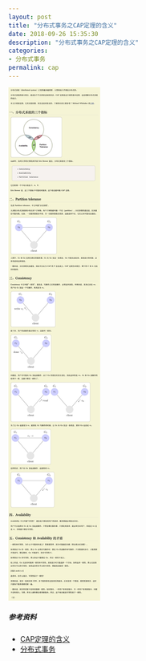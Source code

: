 ```yaml
---
layout: post
title: "分布式事务之CAP定理的含义"
date: 2018-09-26 15:35:30
description: "分布式事务之CAP定理的含义"
categories:
- 分布式事务
permalink: cap
---
```


![](/assets/img/CAP定理的含义.jpg)

##### 参考资料
* [CAP定理的含义](http://www.ruanyifeng.com/blog/2018/07/cap.html)
* [分布式事务](http://www.tianshouzhi.com/api/tutorials/distributed_transaction)
